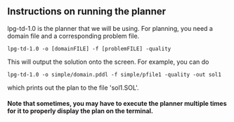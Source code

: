 ## Instructions on running the planner

lpg-td-1.0 is the planner that we will be using.  For planning, you need a domain file and a corresponding problem file. 

`lpg-td-1.0 -o [domainFILE] -f [problemFILE] -quality` <br />

This will output the solution onto the screen. For example, you can do

`lpg-td-1.0 -o simple/domain.pddl -f simple/pfile1 -quality -out sol1` <br />

which prints out the plan to the file 'sol1.SOL'. 


#### Note that sometimes, you may have to execute the planner multiple times for it to properly display the plan on the terminal.  